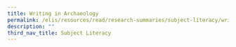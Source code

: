 ```yaml
---
title: Writing in Archaeology
permalink: /elis/resources/read/research-summaries/subject-literacy/writing-in-archaeology/
description: ""
third_nav_title: Subject Literacy
---
```

